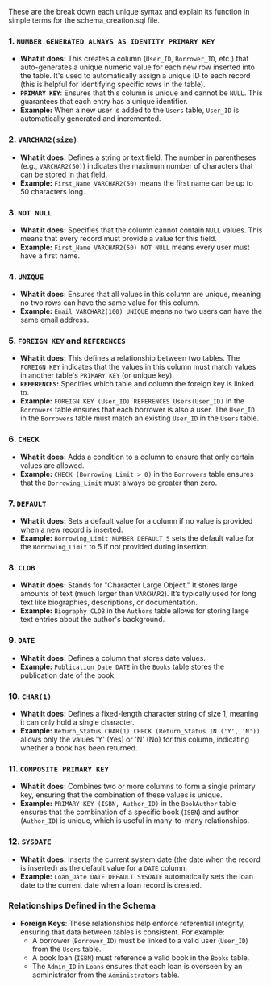 These are the break down each unique syntax and explain its function in simple terms for the schema_creation.sql file.

### 1. **`NUMBER GENERATED ALWAYS AS IDENTITY PRIMARY KEY`**
   - **What it does:** This creates a column (`User_ID`, `Borrower_ID`, etc.) that auto-generates a unique numeric value for each new row inserted into the table. It's used to automatically assign a unique ID to each record (this is helpful for identifying specific rows in the table). 
   - **`PRIMARY KEY`**: Ensures that this column is unique and cannot be `NULL`. This guarantees that each entry has a unique identifier.
   - **Example:** When a new user is added to the `Users` table, `User_ID` is automatically generated and incremented.

### 2. **`VARCHAR2(size)`**
   - **What it does:** Defines a string or text field. The number in parentheses (e.g., `VARCHAR2(50)`) indicates the maximum number of characters that can be stored in that field.
   - **Example:** `First_Name VARCHAR2(50)` means the first name can be up to 50 characters long.

### 3. **`NOT NULL`**
   - **What it does:** Specifies that the column cannot contain `NULL` values. This means that every record must provide a value for this field.
   - **Example:** `First_Name VARCHAR2(50) NOT NULL` means every user must have a first name.

### 4. **`UNIQUE`**
   - **What it does:** Ensures that all values in this column are unique, meaning no two rows can have the same value for this column.
   - **Example:** `Email VARCHAR2(100) UNIQUE` means no two users can have the same email address.

### 5. **`FOREIGN KEY` and `REFERENCES`**
   - **What it does:** This defines a relationship between two tables. The `FOREIGN KEY` indicates that the values in this column must match values in another table's `PRIMARY KEY` (or unique key).
   - **`REFERENCES`:** Specifies which table and column the foreign key is linked to.
   - **Example:** `FOREIGN KEY (User_ID) REFERENCES Users(User_ID)` in the `Borrowers` table ensures that each borrower is also a user. The `User_ID` in the `Borrowers` table must match an existing `User_ID` in the `Users` table.

### 6. **`CHECK`**
   - **What it does:** Adds a condition to a column to ensure that only certain values are allowed.
   - **Example:** `CHECK (Borrowing_Limit > 0)` in the `Borrowers` table ensures that the `Borrowing_Limit` must always be greater than zero.

### 7. **`DEFAULT`**
   - **What it does:** Sets a default value for a column if no value is provided when a new record is inserted.
   - **Example:** `Borrowing_Limit NUMBER DEFAULT 5` sets the default value for the `Borrowing_Limit` to 5 if not provided during insertion.

### 8. **`CLOB`**
   - **What it does:** Stands for "Character Large Object." It stores large amounts of text (much larger than `VARCHAR2`). It’s typically used for long text like biographies, descriptions, or documentation.
   - **Example:** `Biography CLOB` in the `Authors` table allows for storing large text entries about the author's background.

### 9. **`DATE`**
   - **What it does:** Defines a column that stores date values. 
   - **Example:** `Publication_Date DATE` in the `Books` table stores the publication date of the book.

### 10. **`CHAR(1)`**
   - **What it does:** Defines a fixed-length character string of size 1, meaning it can only hold a single character.
   - **Example:** `Return_Status CHAR(1) CHECK (Return_Status IN ('Y', 'N'))` allows only the values 'Y' (Yes) or 'N' (No) for this column, indicating whether a book has been returned.

### 11. **`COMPOSITE PRIMARY KEY`**
   - **What it does:** Combines two or more columns to form a single primary key, ensuring that the combination of these values is unique.
   - **Example:** `PRIMARY KEY (ISBN, Author_ID)` in the `BookAuthor` table ensures that the combination of a specific book (`ISBN`) and author (`Author_ID`) is unique, which is useful in many-to-many relationships.

### 12. **`SYSDATE`**
   - **What it does:** Inserts the current system date (the date when the record is inserted) as the default value for a `DATE` column.
   - **Example:** `Loan_Date DATE DEFAULT SYSDATE` automatically sets the loan date to the current date when a loan record is created.

### Relationships Defined in the Schema
- **Foreign Keys**: These relationships help enforce referential integrity, ensuring that data between tables is consistent. For example:
  - A borrower (`Borrower_ID`) must be linked to a valid user (`User_ID`) from the `Users` table.
  - A book loan (`ISBN`) must reference a valid book in the `Books` table.
  - The `Admin_ID` in `Loans` ensures that each loan is overseen by an administrator from the `Administrators` table.

